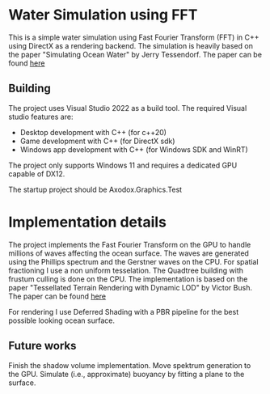 # Water Simulation using FFT

This is a simple water simulation using Fast Fourier Transform (FFT) in C++ using DirectX as a rendering backend.
The simulation is heavily based on the paper "Simulating Ocean Water" by Jerry Tessendorf. The paper can be found [here](https://www.researchgate.net/publication/264839743_Simulating_Ocean_Water)

## Building

The project uses Visual Studio 2022 as a build tool. The required Visual studio features are:
- Desktop development with C++ (for c++20)
- Game development with C++ (for DirectX sdk)
- Windows app development with C++ (for Windows SDK and WinRT)

The project only supports Windows 11 and requires a dedicated GPU capable of DX12.

The startup project should be Axodox.Graphics.Test

# Implementation details

The project implements the Fast Fourier Transform on the GPU to handle millions of waves affecting the ocean surface.
The waves are generated using the Phillips spectrum and the Gerstner waves on the CPU.
For spatial fractioning I use a non uniform tesselation. The Quadtree building with frustum culling is done on the CPU. The implementation is based on the paper "Tessellated Terrain Rendering with Dynamic LOD" by Victor Bush. The paper can be found [here](https://victorbush.com/2015/01/tessellated-terrain/)

For rendering I use Deferred Shading with a PBR pipeline for the best possible looking ocean surface.


## Future works

Finish the shadow volume implementation.
Move spektrum generation to the GPU.
Simulate (i.e., approximate) buoyancy by fitting a plane to the surface.
